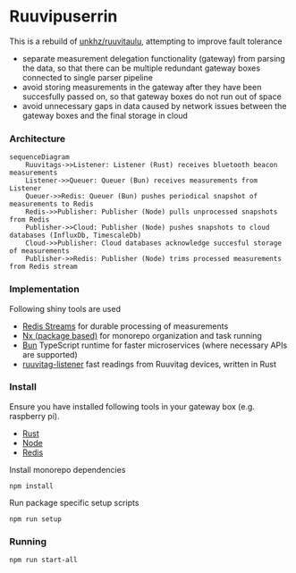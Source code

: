 # Ruuvipuserrin

This is a rebuild of [unkhz/ruuvitaulu](https://github.com/unkhz/ruuvitaulu), attempting to improve fault tolerance

- separate measurement delegation functionality (gateway) from parsing the data, so that there can be multiple redundant gateway boxes connected to single parser pipeline
- avoid storing measurements in the gateway after they have been succesfully passed on, so that gateway boxes do not run out of space
- avoid unnecessary gaps in data caused by network issues between the gateway boxes and the final storage in cloud

### Architecture 

```mermaid
sequenceDiagram
    Ruuvitags->>Listener: Listener (Rust) receives bluetooth beacon measurements
    Listener->>Queuer: Queuer (Bun) receives measurements from Listener
    Queuer->>Redis: Queuer (Bun) pushes periodical snapshot of measurements to Redis
    Redis->>Publisher: Publisher (Node) pulls unprocessed snapshots from Redis
    Publisher->>Cloud: Publisher (Node) pushes snapshots to cloud databases (InfluxDb, TimescaleDb)
    Cloud->>Publisher: Cloud databases acknowledge succesful storage of measurements
    Publisher->>Redis: Publisher (Node) trims processed measurements from Redis stream
```

### Implementation

Following shiny tools are used

- [Redis Streams](https://redis.io/docs/data-types/streams/) for durable processing of measurements
- [Nx (package based)](https://nx.dev) for monorepo organization and task running
- [Bun](https://bun.sh) TypeScript runtime for faster microservices (where necessary APIs are supported)
- [ruuvitag-listener](https://github.com/lautis/ruuvitag-listener) fast readings from Ruuvitag devices, written in Rust

### Install

Ensure you have installed following tools in your gateway box (e.g. raspberry pi).

- [Rust](https://rustup.rs/)
- [Node](https://nodejs.org/en/download/)
- [Redis](https://redis.io/docs/getting-started/installation/install-redis-on-linux/)

Install monorepo dependencies

```
npm install
```

Run package specific setup scripts

```
npm run setup
```

### Running

```
npm run start-all
```
